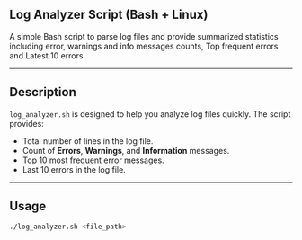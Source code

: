 ## Log Analyzer Script (Bash + Linux)

A simple Bash script to parse log files and provide summarized statistics including error, warnings and info messages counts, Top frequent errors and Latest 10 errors

---

## Description

`log_analyzer.sh` is designed to help you analyze log files quickly. The script provides:

- Total number of lines in the log file.
- Count of **Errors**, **Warnings**, and **Information** messages.
- Top 10 most frequent error messages.
- Last 10 errors in the log file.

---

## Usage

```bash
./log_analyzer.sh <file_path>
